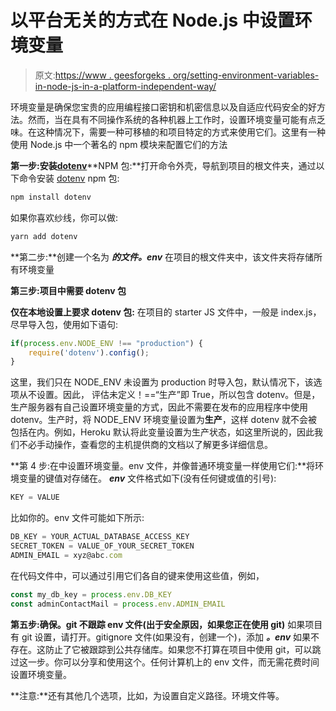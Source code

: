 # 以平台无关的方式在 Node.js 中设置环境变量

> 原文:[https://www . geesforgeks . org/setting-environment-variables-in-node-js-in-a-platform-independent-way/](https://www.geeksforgeeks.org/setting-up-environment-variables-in-node-js-in-a-platform-independent-way/)

环境变量是确保您宝贵的应用编程接口密钥和机密信息以及自适应代码安全的好方法。然而，当在具有不同操作系统的各种机器上工作时，设置环境变量可能有点乏味。在这种情况下，需要一种可移植的和项目特定的方式来使用它们。这里有一种使用 Node.js 中一个著名的 npm 模块来配置它们的方法

**第一步:安装**[**dotenv**](https://www.npmjs.com/package/dotenv)**NPM 包:**打开命令外壳，导航到项目的根文件夹，通过以下命令安装 [dotenv](https://www.npmjs.com/package/dotenv) npm 包:

```js
npm install dotenv

```

如果你喜欢纱线，你可以做:

```js
yarn add dotenv

```

**第二步:**创建一个名为 ***的文件。env*** 在项目的根文件夹中，该文件夹将存储所有环境变量

**第三步:项目中需要 dotenv 包**

**仅在本地设置上要求 dotenv 包:** 在项目的 starter JS 文件中，一般是 index.js，尽早导入包，使用如下语句:

```js
if(process.env.NODE_ENV !== "production") {
    require('dotenv').config();
}

```

这里，我们只在 NODE_ENV 未设置为 production 时导入包，默认情况下，该选项从不设置。因此，
评估未定义！==“生产”即 True，所以包含 dotenv。但是，生产服务器有自己设置环境变量的方式，因此不需要在发布的应用程序中使用 dotenv。生产时，将 NODE_ENV 环境变量设置为**生产**，这样 dotenv 就不会被包括在内。例如，Heroku 默认将此变量设置为生产状态，如这里所说的，因此我们不必手动操作，查看您的主机提供商的文档以了解更多详细信息。

**第 4 步:在中设置环境变量。env 文件，并像普通环境变量一样使用它们:**将环境变量的键值对存储在。 ***env*** 文件格式如下(没有任何键或值的引号):

```js
KEY = VALUE

```

比如你的。env 文件可能如下所示:

```js
DB_KEY = YOUR_ACTUAL_DATABASE_ACCESS_KEY
SECRET_TOKEN = VALUE_OF_YOUR_SECRET_TOKEN
ADMIN_EMAIL = xyz@abc.com

```

在代码文件中，可以通过引用它们各自的键来使用这些值，例如，

```js
const my_db_key = process.env.DB_KEY
const adminContactMail = process.env.ADMIN_EMAIL

```

**第五步:确保。git 不跟踪 env 文件(出于安全原因，如果您正在使用 git)** 如果项目有 git 设置，请打开。gitignore 文件(如果没有，创建一个)，添加 ***。env*** 如果不存在。这防止了它被跟踪到公共存储库。如果您不打算在项目中使用 git，可以跳过这一步。你可以分享和使用这个。任何计算机上的 env 文件，而无需花费时间设置环境变量。

**注意:**还有其他几个选项，比如，为设置自定义路径。环境文件等。